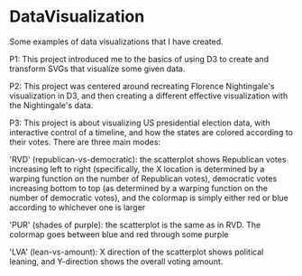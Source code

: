 # DataVisualization
Some examples of data visualizations that I have created.

P1: This project introduced me to the basics of using D3 to create and transform SVGs that visualize some given data.

P2: This project was centered around recreating Florence Nightingale's visualization in D3, and then creating a different effective visualization with the Nightingale's data.

P3:
This project is about visualizing US presidential election data, with interactive control of a timeline, and how the states are colored according to their votes. There are three main modes:

'RVD' (republican-vs-democratic): the scatterplot shows Republican votes increasing left to right (specifically, the X location is determined by a warping function on the number of Republican votes), democratic votes increasing bottom to top (as determined by a warping function on the number of democratic votes), and the colormap is simply either red or blue according to whichever one is larger

'PUR' (shades of purple): the scatterplot is the same as in RVD.  The colormap goes between blue and red through some purple

'LVA' (lean-vs-amount): X direction of the scatterplot shows political leaning, and Y-direction shows the overall voting amount. 
